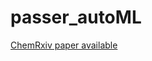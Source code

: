 # passer_autoML

[ChemRxiv paper available](https://chemrxiv.org/engage/chemrxiv/article-details/616443ee2aca535ac45ff9b2)
